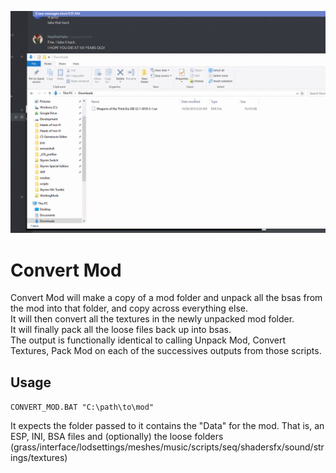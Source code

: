 ![Convert Mod](CONVERT_MOD.gif)
# Convert Mod

Convert Mod will make a copy of a mod folder and unpack all the bsas from the mod into that folder, and copy across everything else.  
It will then convert all the textures in the newly unpacked mod folder.  
It will finally pack all the loose files back up into bsas.  
The output is functionally identical to calling Unpack Mod, Convert Textures, Pack Mod on each of the successives outputs from those scripts.

## Usage

`CONVERT_MOD.BAT "C:\path\to\mod"`

It expects the folder passed to it contains the "Data" for the mod.  That is, an ESP, INI, BSA files and (optionally) the loose folders (grass/interface/lodsettings/meshes/music/scripts/seq/shadersfx/sound/strings/textures)

